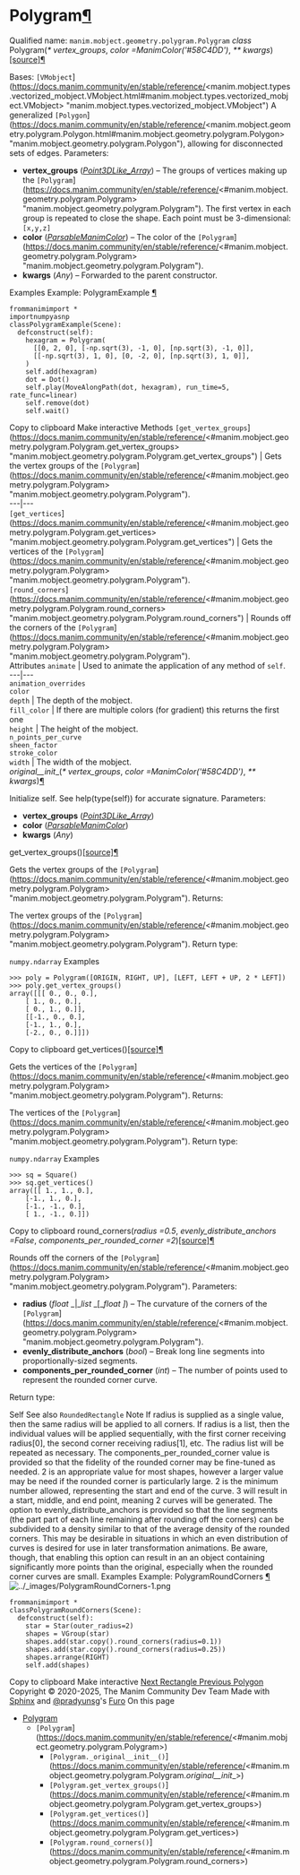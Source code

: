 # Polygram[¶](https://docs.manim.community/en/stable/reference/<#polygram> "Link to this heading")
Qualified name: `manim.mobject.geometry.polygram.Polygram`
_class_ Polygram(_* vertex_groups_, _color =ManimColor('#58C4DD')_, _** kwargs_)[[source]](https://docs.manim.community/en/stable/reference/<../_modules/manim/mobject/geometry/polygram.html#Polygram>)[¶](https://docs.manim.community/en/stable/reference/<#manim.mobject.geometry.polygram.Polygram> "Link to this definition")
    
Bases: `[VMobject`](https://docs.manim.community/en/stable/reference/<manim.mobject.types.vectorized_mobject.VMobject.html#manim.mobject.types.vectorized_mobject.VMobject> "manim.mobject.types.vectorized_mobject.VMobject")
A generalized `[Polygon`](https://docs.manim.community/en/stable/reference/<manim.mobject.geometry.polygram.Polygon.html#manim.mobject.geometry.polygram.Polygon> "manim.mobject.geometry.polygram.Polygon"), allowing for disconnected sets of edges.
Parameters:
    
  * **vertex_groups** ([_Point3DLike_Array_](https://docs.manim.community/en/stable/reference/<manim.typing.html#manim.typing.Point3DLike_Array> "manim.typing.Point3DLike_Array")) – 
The groups of vertices making up the `[Polygram`](https://docs.manim.community/en/stable/reference/<#manim.mobject.geometry.polygram.Polygram> "manim.mobject.geometry.polygram.Polygram").
The first vertex in each group is repeated to close the shape. Each point must be 3-dimensional: `[x,y,z]`
  * **color** ([_ParsableManimColor_](https://docs.manim.community/en/stable/reference/<manim.utils.color.core.html#manim.utils.color.core.ParsableManimColor> "manim.utils.color.core.ParsableManimColor")) – The color of the `[Polygram`](https://docs.manim.community/en/stable/reference/<#manim.mobject.geometry.polygram.Polygram> "manim.mobject.geometry.polygram.Polygram").
  * **kwargs** (_Any_) – Forwarded to the parent constructor.


Examples
Example: PolygramExample [¶](https://docs.manim.community/en/stable/reference/<#polygramexample>)
```
frommanimimport *
importnumpyasnp
classPolygramExample(Scene):
  defconstruct(self):
    hexagram = Polygram(
      [[0, 2, 0], [-np.sqrt(3), -1, 0], [np.sqrt(3), -1, 0]],
      [[-np.sqrt(3), 1, 0], [0, -2, 0], [np.sqrt(3), 1, 0]],
    )
    self.add(hexagram)
    dot = Dot()
    self.play(MoveAlongPath(dot, hexagram), run_time=5, rate_func=linear)
    self.remove(dot)
    self.wait()

```
Copy to clipboard
Make interactive
Methods
`[get_vertex_groups`](https://docs.manim.community/en/stable/reference/<#manim.mobject.geometry.polygram.Polygram.get_vertex_groups> "manim.mobject.geometry.polygram.Polygram.get_vertex_groups") | Gets the vertex groups of the `[Polygram`](https://docs.manim.community/en/stable/reference/<#manim.mobject.geometry.polygram.Polygram> "manim.mobject.geometry.polygram.Polygram").  
---|---  
`[get_vertices`](https://docs.manim.community/en/stable/reference/<#manim.mobject.geometry.polygram.Polygram.get_vertices> "manim.mobject.geometry.polygram.Polygram.get_vertices") | Gets the vertices of the `[Polygram`](https://docs.manim.community/en/stable/reference/<#manim.mobject.geometry.polygram.Polygram> "manim.mobject.geometry.polygram.Polygram").  
`[round_corners`](https://docs.manim.community/en/stable/reference/<#manim.mobject.geometry.polygram.Polygram.round_corners> "manim.mobject.geometry.polygram.Polygram.round_corners") | Rounds off the corners of the `[Polygram`](https://docs.manim.community/en/stable/reference/<#manim.mobject.geometry.polygram.Polygram> "manim.mobject.geometry.polygram.Polygram").  
Attributes
`animate` | Used to animate the application of any method of `self`.  
---|---  
`animation_overrides`  
`color`  
`depth` | The depth of the mobject.  
`fill_color` | If there are multiple colors (for gradient) this returns the first one  
`height` | The height of the mobject.  
`n_points_per_curve`  
`sheen_factor`  
`stroke_color`  
`width` | The width of the mobject.  
_original__init__(_* vertex_groups_, _color =ManimColor('#58C4DD')_, _** kwargs_)[¶](https://docs.manim.community/en/stable/reference/<#manim.mobject.geometry.polygram.Polygram._original__init__> "Link to this definition")
    
Initialize self. See help(type(self)) for accurate signature.
Parameters:
    
  * **vertex_groups** ([_Point3DLike_Array_](https://docs.manim.community/en/stable/reference/<manim.typing.html#manim.typing.Point3DLike_Array> "manim.typing.Point3DLike_Array"))
  * **color** ([_ParsableManimColor_](https://docs.manim.community/en/stable/reference/<manim.utils.color.core.html#manim.utils.color.core.ParsableManimColor> "manim.utils.color.core.ParsableManimColor"))
  * **kwargs** (_Any_)


get_vertex_groups()[[source]](https://docs.manim.community/en/stable/reference/<../_modules/manim/mobject/geometry/polygram.html#Polygram.get_vertex_groups>)[¶](https://docs.manim.community/en/stable/reference/<#manim.mobject.geometry.polygram.Polygram.get_vertex_groups> "Link to this definition")
    
Gets the vertex groups of the `[Polygram`](https://docs.manim.community/en/stable/reference/<#manim.mobject.geometry.polygram.Polygram> "manim.mobject.geometry.polygram.Polygram").
Returns:
    
The vertex groups of the `[Polygram`](https://docs.manim.community/en/stable/reference/<#manim.mobject.geometry.polygram.Polygram> "manim.mobject.geometry.polygram.Polygram").
Return type:
    
`numpy.ndarray`
Examples
```
>>> poly = Polygram([ORIGIN, RIGHT, UP], [LEFT, LEFT + UP, 2 * LEFT])
>>> poly.get_vertex_groups()
array([[[ 0., 0., 0.],
    [ 1., 0., 0.],
    [ 0., 1., 0.]],
    [[-1., 0., 0.],
    [-1., 1., 0.],
    [-2., 0., 0.]]])

```
Copy to clipboard
get_vertices()[[source]](https://docs.manim.community/en/stable/reference/<../_modules/manim/mobject/geometry/polygram.html#Polygram.get_vertices>)[¶](https://docs.manim.community/en/stable/reference/<#manim.mobject.geometry.polygram.Polygram.get_vertices> "Link to this definition")
    
Gets the vertices of the `[Polygram`](https://docs.manim.community/en/stable/reference/<#manim.mobject.geometry.polygram.Polygram> "manim.mobject.geometry.polygram.Polygram").
Returns:
    
The vertices of the `[Polygram`](https://docs.manim.community/en/stable/reference/<#manim.mobject.geometry.polygram.Polygram> "manim.mobject.geometry.polygram.Polygram").
Return type:
    
`numpy.ndarray`
Examples
```
>>> sq = Square()
>>> sq.get_vertices()
array([[ 1., 1., 0.],
    [-1., 1., 0.],
    [-1., -1., 0.],
    [ 1., -1., 0.]])

```
Copy to clipboard
round_corners(_radius =0.5_, _evenly_distribute_anchors =False_, _components_per_rounded_corner =2_)[[source]](https://docs.manim.community/en/stable/reference/<../_modules/manim/mobject/geometry/polygram.html#Polygram.round_corners>)[¶](https://docs.manim.community/en/stable/reference/<#manim.mobject.geometry.polygram.Polygram.round_corners> "Link to this definition")
    
Rounds off the corners of the `[Polygram`](https://docs.manim.community/en/stable/reference/<#manim.mobject.geometry.polygram.Polygram> "manim.mobject.geometry.polygram.Polygram").
Parameters:
    
  * **radius** (_float_ _|__list_ _[__float_ _]_) – The curvature of the corners of the `[Polygram`](https://docs.manim.community/en/stable/reference/<#manim.mobject.geometry.polygram.Polygram> "manim.mobject.geometry.polygram.Polygram").
  * **evenly_distribute_anchors** (_bool_) – Break long line segments into proportionally-sized segments.
  * **components_per_rounded_corner** (_int_) – The number of points used to represent the rounded corner curve.


Return type:
    
Self
See also
`RoundedRectangle`
Note
If radius is supplied as a single value, then the same radius will be applied to all corners. If radius is a list, then the individual values will be applied sequentially, with the first corner receiving radius[0], the second corner receiving radius[1], etc. The radius list will be repeated as necessary.
The components_per_rounded_corner value is provided so that the fidelity of the rounded corner may be fine-tuned as needed. 2 is an appropriate value for most shapes, however a larger value may be need if the rounded corner is particularly large. 2 is the minimum number allowed, representing the start and end of the curve. 3 will result in a start, middle, and end point, meaning 2 curves will be generated.
The option to evenly_distribute_anchors is provided so that the line segments (the part part of each line remaining after rounding off the corners) can be subdivided to a density similar to that of the average density of the rounded corners. This may be desirable in situations in which an even distribution of curves is desired for use in later transformation animations. Be aware, though, that enabling this option can result in an an object containing significantly more points than the original, especially when the rounded corner curves are small.
Examples
Example: PolygramRoundCorners [¶](https://docs.manim.community/en/stable/reference/<#polygramroundcorners>)
![../_images/PolygramRoundCorners-1.png](https://docs.manim.community/en/stable/_images/PolygramRoundCorners-1.png)
```
frommanimimport *
classPolygramRoundCorners(Scene):
  defconstruct(self):
    star = Star(outer_radius=2)
    shapes = VGroup(star)
    shapes.add(star.copy().round_corners(radius=0.1))
    shapes.add(star.copy().round_corners(radius=0.25))
    shapes.arrange(RIGHT)
    self.add(shapes)

```
Copy to clipboard
Make interactive
[ Next Rectangle ](https://docs.manim.community/en/stable/reference/<manim.mobject.geometry.polygram.Rectangle.html>) [ Previous Polygon ](https://docs.manim.community/en/stable/reference/<manim.mobject.geometry.polygram.Polygon.html>)
Copyright © 2020-2025, The Manim Community Dev Team 
Made with [Sphinx](https://docs.manim.community/en/stable/reference/<https:/www.sphinx-doc.org/>) and [@pradyunsg](https://docs.manim.community/en/stable/reference/<https:/pradyunsg.me>)'s [Furo](https://docs.manim.community/en/stable/reference/<https:/github.com/pradyunsg/furo>)
On this page 
  * [Polygram](https://docs.manim.community/en/stable/reference/<#>)
    * `[Polygram`](https://docs.manim.community/en/stable/reference/<#manim.mobject.geometry.polygram.Polygram>)
      * `[Polygram._original__init__()`](https://docs.manim.community/en/stable/reference/<#manim.mobject.geometry.polygram.Polygram._original__init__>)
      * `[Polygram.get_vertex_groups()`](https://docs.manim.community/en/stable/reference/<#manim.mobject.geometry.polygram.Polygram.get_vertex_groups>)
      * `[Polygram.get_vertices()`](https://docs.manim.community/en/stable/reference/<#manim.mobject.geometry.polygram.Polygram.get_vertices>)
      * `[Polygram.round_corners()`](https://docs.manim.community/en/stable/reference/<#manim.mobject.geometry.polygram.Polygram.round_corners>)


